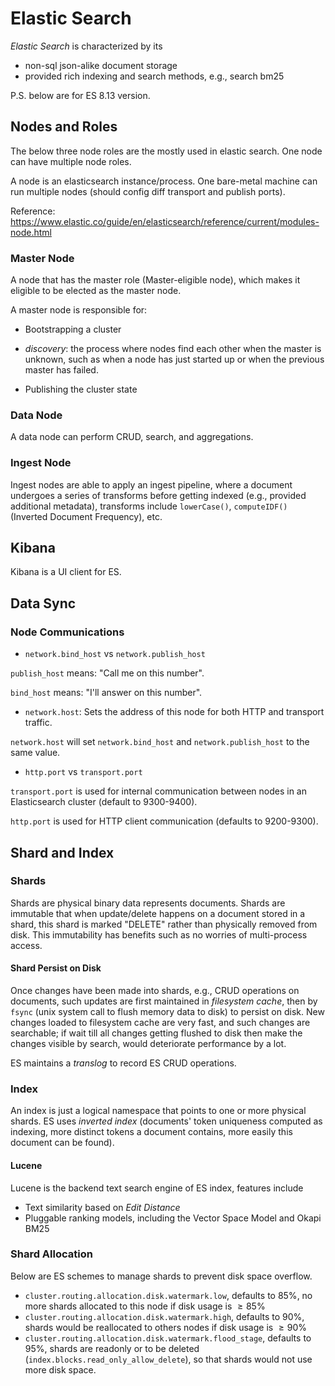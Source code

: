 # Elastic Search

*Elastic Search* is characterized by its

* non-sql json-alike document storage
* provided rich indexing and search methods, e.g., search bm25

P.S. below are for ES 8.13 version.

## Nodes and Roles

The below three node roles are the mostly used in elastic search.
One node can have multiple node roles.

A node is an elasticsearch instance/process.
One bare-metal machine can run multiple nodes (should config diff transport and publish ports).

Reference: https://www.elastic.co/guide/en/elasticsearch/reference/current/modules-node.html

### Master Node

A node that has the master role (Master-eligible node), which makes it eligible to be elected as the master node.

A master node is responsible for:

* Bootstrapping a cluster

* *discovery*: the process where nodes find each other when the master is unknown, such as when a node has just started up or when the previous master has failed.

* Publishing the cluster state

### Data Node

A data node can perform CRUD, search, and aggregations.

### Ingest Node

Ingest nodes are able to apply an ingest pipeline, where a document undergoes a series of transforms before getting indexed (e.g., provided additional metadata), transforms include `lowerCase()`, `computeIDF()` (Inverted Document Frequency), etc.

## Kibana

Kibana is a UI client for ES.

## Data Sync

### Node Communications

* `network.bind_host` vs `network.publish_host`

`publish_host` means: "Call me on this number".

`bind_host` means: "I'll answer on this number".

* `network.host`: Sets the address of this node for both HTTP and transport traffic.

`network.host` will set `network.bind_host` and `network.publish_host` to the same value.

* `http.port` vs `transport.port`

`transport.port` is used for internal communication between nodes in an Elasticsearch cluster (default to 9300-9400).

`http.port` is used for HTTP client communication (defaults to 9200-9300).

## Shard and Index

### Shards

Shards are physical binary data represents documents.
Shards are immutable that when update/delete happens on a document stored in a shard, this shard is marked "DELETE" rather than physically removed from disk.
This immutability has benefits such as no worries of multi-process access.

#### Shard Persist on Disk

Once changes have been made into shards, e.g., CRUD operations on documents, such updates are first maintained in *filesystem cache*, then by `fsync` (unix system call to flush memory data to disk) to persist on disk.
New changes loaded to filesystem cache are very fast, and such changes are searchable; if wait till all changes getting flushed to disk then make the changes visible by search, would deteriorate performance by a lot.

ES maintains a *translog* to record ES CRUD operations.

### Index

An index is just a logical namespace that points to one or more physical shards.
ES uses *inverted index* (documents' token uniqueness computed as indexing, more distinct tokens a document contains, more easily this document can be found).

#### Lucene

Lucene is the backend text search engine of ES index, features include

* Text similarity based on *Edit Distance*
* Pluggable ranking models, including the Vector Space Model and Okapi BM25

### Shard Allocation

Below are ES schemes to manage shards to prevent disk space overflow.

* `cluster.routing.allocation.disk.watermark.low`, defaults to $85\%$, no more shards allocated to this node if disk usage is $\ge 85\%$
* `cluster.routing.allocation.disk.watermark.high`, defaults to $90\%$, shards would be reallocated to others nodes if disk usage is $\ge 90\%$
* `cluster.routing.allocation.disk.watermark.flood_stage`, defaults to $95\%$, shards are readonly or to be deleted (`index.blocks.read_only_allow_delete`), so that shards would not use more disk space.

